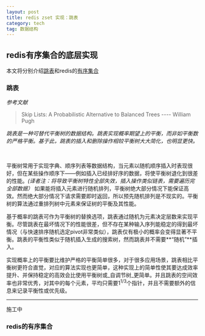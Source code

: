 ```yaml
---
layout: post
title: redis zset 实现：跳表
category: tech
tag: 数据结构
---
```


## redis有序集合的底层实现

本文将分别介绍[跳表](#skiplist)和redis的[有序集合](#zset)

<h3 id="skiplist">跳表</h3>

_参考文献_
> Skip Lists: A Probabilistic Alternative to Balanced Trees ---- William Pugh


_跳表是一种可替代平衡树的数据结构。跳表实现概率期望上的平衡，而非如平衡数的严格平衡。基于此，跳表的插入和删除操作相较平衡树大大简化，也明显更快。_

<br/>

平衡树常用于实现字典、顺序列表等数据结构，当元素以随机顺序插入时表现很好，但在某些操作顺序下——例如插入已经排好序的数据，将使平衡树退化到很差的性能。_(译者注：将导致平衡树特性全部失效，插入操作类似链表，需要遍历完全部数据）_ 如果能将插入元素进行随机排列，平衡树绝大部分情况下能保证高效。然而绝大部分情况下请求需要即时返回，所以预先随机排列是不现实的。平衡树的算法通过重排列树中元素来保证树的平衡及其性能。

基于概率的跳表可作为平衡树的替换选项，跳表通过随机为元素决定层数来实现平衡。尽管跳表在最坏情况下的性能很差，但不存在某种输入序列能稳定的得到最坏情况（与快速排序随机选定pivot非常类似），跳表仅有极小的概率会变得显著不平衡。跳表的平衡性类似于随机插入生成的搜索树，然而跳表并不需要**“随机”**插入。

实现概率上的平衡要比维护严格的平衡简单很多，对于很多应用场景，跳表相比平衡树更符合直觉，对应的算法实现也更简单，这种实现上的简单性使其要达成效率提升、并保持稳定的高效会比使用平衡树或_自调节树_更简单。并且跳表的空间效率也非常优秀，对其中的每个元素，平均只需要1<sup>1/3</sup>个指针，并且不需要额外的信息来记录平衡性或优先级。

---

施工中


<h3 id="zset">redis的有序集合</h3>
